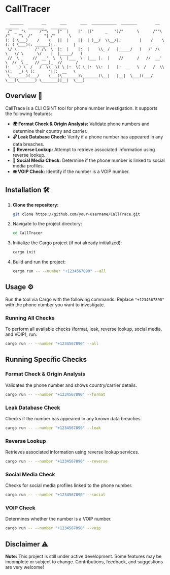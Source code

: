 # CallTracer

```text
  ______        __      ___      ___  ___________  _______        __       ______    _______   _______   
 /" _  "\      /""\    |"  |    |"  |("     _   ")/"      \      /""\     /" _  "\  /"     "| /"      \  
(: ( \___)    /    \   ||  |    ||  | )__/  \\__/|:        |    /    \   (: ( \___)(: ______)|:        | 
 \/ \        /' /\  \  |:  |    |:  |    \\_ /   |_____/   )   /' /\  \   \/ \      \/    |  |_____/   ) 
 //  \ _    //  __'  \  \  |___  \  |___ |.  |    //      /   //  __'  \  //  \ _   // ___)_  //      /  
(:   _) \  /   /  \\  \( \_|:  \( \_|:  \\:  |   |:  __   \  /   /  \\  \(:   _) \ (:      "||:  __   \  
 \_______)(___/    \___)\_______)\_______)\__|   |__|  \___)(___/    \___)\_______) \_______)|__|  \___) 
```

## Overview 🚀

CallTrace is a CLI OSINT tool for phone number investigation. It supports the following features:

- **🌍 Format Check & Origin Analysis:** Validate phone numbers and determine their country and carrier.
- **🔓 Leak Database Check:** Verify if a phone number has appeared in any data breaches.
- **🔎 Reverse Lookup:** Attempt to retrieve associated information using reverse lookup.
- **📱 Social Media Check:** Determine if the phone number is linked to social media profiles.
- **☎️ VOIP Check:** Identify if the number is a VOIP number.


## Installation 🛠️

1. **Clone the repository:**
   ```bash
   git clone https://github.com/your-username/CallTrace.git
2. Navigate to the project directory:
    ```bash 
    cd CallTracer
    ``` 
3. Initialize the Cargo project (if not already initialized):
    ```bash
   cargo init
    ```
4. Build and run the project:
    ```bash
   cargo run -- --number "+1234567890" --all
    ```

## Usage ⚙️

Run the tool via Cargo with the following commands. Replace `"+1234567890"` with the phone number you want to investigate.

### Running All Checks
To perform all available checks (format, leak, reverse lookup, social media, and VOIP), run:

```bash
cargo run -- --number "+1234567890" --all
```
## Running Specific Checks

### Format Check & Origin Analysis
Validates the phone number and shows country/carrier details.

```bash
cargo run -- --number "+1234567890" --format
```

### Leak Database Check
Checks if the number has appeared in any known data breaches.

```bash
cargo run -- --number "+1234567890" --leak
```

### Reverse Lookup
Retrieves associated information using reverse lookup services.

```bash
cargo run -- --number "+1234567890" --reverse
```

### Social Media Check
Checks for social media profiles linked to the phone number.

```bash
cargo run -- --number "+1234567890" --social
```

### VOIP Check
Determines whether the number is a VOIP number.

```bash
cargo run -- --number "+1234567890" --voip
```

## Disclaimer ⚠️

**Note:** This project is still under active development. Some features may be incomplete or subject to change. Contributions, feedback, and suggestions are very welcome!



